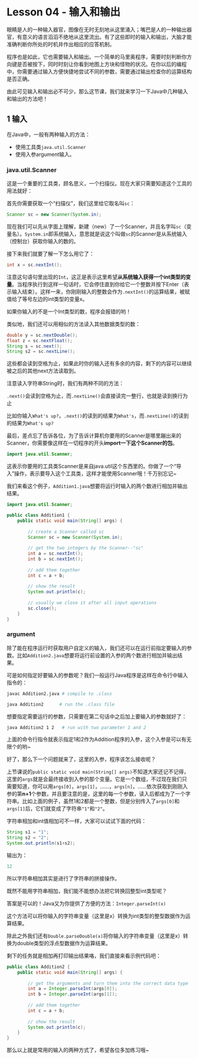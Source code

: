 # Lesson 04 - 输入和输出

眼睛是人的一种输入器官，图像在无时无刻地从这里涌入；嘴巴是人的一种输出器官，有意义的语言滔滔不绝地从这里流出。有了这些即时的输入和输出，大脑才能准确判断你所处的时机并作出相应的应答机制。

程序也是如此，它也需要输入和输出。一个简单的马里奥程序，需要时刻判断你方向键是否被按下，同时时刻让你看到地图上方块和怪物的状况。在你以后的编程中，你需要通过输入方便快捷地尝试不同的参数，需要通过输出检查你的运算结构是否正确。

由此可见输入和输出必不可少，那么这节课，我们就来学习一下Java中几种输入和输出的方法吧！



## 1 输入

在Java中，一般有两种输入的方法：

- 使用工具类`java.util.Scanner`
- 使用入参argument输入。



### java.util.Scanner

这是一个重要的工具类，顾名思义，一个扫描仪。现在大家只需要知道这个工具的用法就好：

首先你需要获取一个“扫描仪”，我们这里给它取名叫`sc`：

```java
Scanner sc = new Scanner(System.in);
```

现在我们可以先从字面上理解，新建（new）了一个Scanner，并且名字叫`sc`（变量名）。`System.in`即系统输入，意思就是说这个叫做`sc`的Scanner是从系统输入（控制台）获取你输入的数的。

接下来我们就要了解一下怎么用它了：

```java
int x = sc.nextInt();
```

注意这句语句里出现的`Int`，这正是表示这里希望**从系统输入获得一个int类型的变量**。当程序执行到这样一句话时，它会停住直到你给它一个整数并按下Enter（表示输入结束）。这样一来，你刚刚输入的整数会作为`.nextInt()`的运算结果，被赋值给了等号左边的int类型的变量x。

如果你输入的不是一个Int类型的数，程序会报错的哟！

类似地，我们还可以用相似的方法读入其他数据类型的数：

```java
double y = sc.nextDouble();
float z = sc.nextFloat();
String s = sc.next();
String s2 = sc.nextLine();
```

这些都会读到空格为止，如果此时你的输入还有多余的内容，剩下的内容可以继续被之后的其他next方法读取到。

注意读入字符串String时，我们有两种不同的方法：

`.next()`会读到空格为止，而`.nextLine()`会直接读完一整行，也就是读到换行为止

比如你输入`What's up?`，`.next()`的读到的结果为`What's`，而`.nextLine()`的读到的结果为`What's up?`



最后，差点忘了告诉各位，为了告诉计算机你要用的Scanner是哪里蹦出来的Scanner，你需要像这样在一切程序的开头**import一下这个Scanner的包**。

```java
import java.util.Scanner;
```

这表示你要用的工具类Scanner是来自java.util这个东西里的。你做了一个“导入”操作，表示要导入这个工具类，这样才能使用Scanner哦！千万别忘记~



我们来看这个例子，`Addition1.java`想要将运行时输入的两个数进行相加并输出结果。

```java
import java.util.Scanner;

public class Addition1 {
    public static void main(String[] args) {
        
        // create a Scanner called sc
        Scanner sc = new Scanner(System.in);
        
        // get the two integers by the Scanner--"sc"
        int a = sc.nextInt();
        int b = sc.nextInt();
        
        // add them together
        int c = a + b;
        
        // show the result
        System.out.println(c);
        
        // usually we close it after all input operations
        sc.close();
    }
}
```



### argument

除了能在程序运行时获取用户自定义的输入，我们还可以在运行前指定要输入的参数。比如`Addition2.java`想要将运行前设置的入参的两个数进行相加并输出结果。

可是如何指定好要输入的参数呢？我们一般运行Java程序是这样在命令行中输入指令的：

```bash
javac Addition2.java # compile to .class

java Addition2    	# run the .class file
```

想要指定需要运行的参数，只需要在第二句话中之后加上要输入的参数就好了：

```bash
java Addition2 1 2   # run with two parameter 1 and 2
```

上面的命令行指令就表示指定1和2作为Addition程序的入参，这个入参是可以有无限个的哟~



好了，那么下一个问题就来了，这里的入参，程序该怎么接收呢？

上节课说的`public static void main(String[] args)`不知道大家还记不记得，这里的`args`就是会最终接收到入参的那个变量。它是一个数组，不过现在我们只需要知道，你可以用`args[0]`，`args[1]`，……，`args[n]`，……依次获取到刚刚入参的第**n+1**个参数，并且要注意的是，这里的每一个参数，读入后都成为了一个字符串。比如上面的例子，虽然1和2都是一个整数，但是分别传入了`args[0]`和`args[1]`后，它们就变成了字符串`"1"`和`"2"`。

字符串相加和int值相加可不一样，大家可以试试下面的代码：

```java
String s1 = "1";
String s2 = "2";
System.out.println(s1+s2);
```

输出为：

```java
12
```

所以字符串相加其实是进行了字符串的拼接操作。

既然不能用字符串相加，我们能不能想办法把它转换回整型int类型呢？

答案是可以的！Java又为你提供了方便的方法：`Integer.parseInt(x)`

这个方法可以将你输入的字符串变量（这里是x）转换为int类型的整型数据作为运算结果。

除此之外我们还有`Double.parseDouble(x)`将你输入的字符串变量（这里是x）转换为double类型的浮点型数据作为运算结果。



剩下的任务就是相加再打印输出结果咯，我们直接来看示例代码吧：

```java
public class Addition2 {
    public static void main(String[] args) {
        
        // get the arguments and turn them into the correct data type
        int a = Integer.parseInt(args[0]);
        int b = Integer.parseInt(args[1]);
        
        // add them together
        int c = a + b;
        
        // show the result
        System.out.println(c);
    }
}
```



那么以上就是常用的输入的两种方式了，希望各位多加练习哦~

